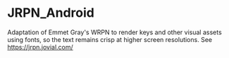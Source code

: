 # JRPN_Android
Adaptation of Emmet Gray's WRPN to render keys and other visual assets using fonts,
so the text remains crisp at higher screen resolutions.  See https://jrpn.jovial.com/
